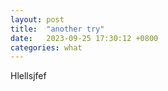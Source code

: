 ```yaml
---
layout: post
title:  "another try"
date:   2023-09-25 17:30:12 +0800
categories: what
---
```


Hlellsjfef